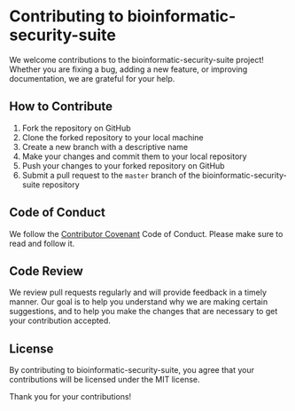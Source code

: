 # Contributing to bioinformatic-security-suite

We welcome contributions to the bioinformatic-security-suite project! Whether you are fixing a bug, adding a new feature, or improving documentation, we are grateful for your help.

## How to Contribute

1. Fork the repository on GitHub
2. Clone the forked repository to your local machine
3. Create a new branch with a descriptive name
4. Make your changes and commit them to your local repository
5. Push your changes to your forked repository on GitHub
6. Submit a pull request to the `master` branch of the bioinformatic-security-suite repository

## Code of Conduct

We follow the [Contributor Covenant](https://www.contributor-covenant.org/version/2/0/code_of_conduct/) Code of Conduct. Please make sure to read and follow it.

## Code Review

We review pull requests regularly and will provide feedback in a timely manner. Our goal is to help you understand why we are making certain suggestions, and to help you make the changes that are necessary to get your contribution accepted.

## License

By contributing to bioinformatic-security-suite, you agree that your contributions will be licensed under the MIT license.

Thank you for your contributions!
